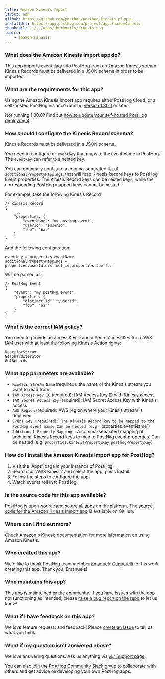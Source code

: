 ```yaml
---
title: Amazon Kinesis Import
layout: app
github: https://github.com/posthog/posthog-kinesis-plugin
installUrl: https://app.posthog.com/project/apps?name=Kinesis
thumbnail: ../../apps/thumbnails/kinesis.png
topics:
    - amazon-kinesis
---
```


### What does the Amazon Kinesis Import app do?

This app imports event data into PostHog from an Amazon Kinesis stream. Kinesis Records must be delivered in a JSON schema in order to be imported.

### What are the requirements for this app?

Using the Amazon Kinesis Import app requires either PostHog Cloud, or a self-hosted PostHog instance running [version 1.30.0](https://posthog.com/blog/the-posthog-array-1-30-0) or later.

Not running 1.30.0? Find out [how to update your self-hosted PostHog deployment](https://posthog.com/docs/self-host/configure/upgrading-posthog)!

### How should I configure the Kinesis Record schema?

Kinesis Records must be delivered in a JSON schema.

You need to configure an `eventKey` that maps to the event name in PostHog. The `eventKey` can refer to a nested key.

You can optionally configure a comma-separated list of `additionalPropertyMappings`, that will map Kinesis Record keys to PostHog Event properties. The Kinesis Record keys can be nested keys, while the corresponding PostHog mapped keys cannot be nested.

For example, take the following Kinesis Record

```
// Kinesis Record
{
    ...
    "properties: {
        "eventName": "my posthog event",
        "userId": "$userId",
        "foo": "bar"
    }
}
```

And the following configuration:

```
eventKey = properties.eventName
additionalPropertyMappings = properties.userId:distinct_id,properties.foo:foo
```

Will be parsed as:

```
// PostHog Event
{
    "event": "my posthog event",
    "properties: {
        "distinct_id": "$userId",
        "foo": "bar"
    }
}
```

### What is the correct IAM policy?

You need to provide an AccessKeyID and a SecretAccessKey for a AWS IAM user with at least the following Kinesis Action rights:

```
DescribeStream
GetShardIterator
GetRecords
```

### What app parameters are available?

-   `Kinesis Stream Name` (required): the name of the Kinesis stream you want to read from
-   `IAM Access Key ID` (required): IAM Access Key ID with Kinesis access
-   `IAM Secret Access Key` (required): IAM Secret Access Key with Kinesis access
-   `AWS Region` (required): AWS region where your Kinesis stream is deployed
-   `Event Key (required): The Kinesis Record key to be mapped to the PostHog event name. Can be nested (e.g. `properties.eventName`)
-   `Additional Property Mappings`: A comma-separated mapping of additional Kinesis Record keys to map to PostHog event properties. Can be nested (e.g. `properties.kinesisPropertyKey:posthogPropertyKey`)

### How do I install the Amazon Kinesis Import app for PostHog?

1. Visit the 'Apps' page in your instance of PostHog.
2. Search for 'AWS Kinesis' and select the app, press Install.
3. Follow the steps to configure the app.
4. Watch events roll in to PostHog.

### Is the source code for this app available?

PostHog is open-source and so are all apps on the platform. The [source code for the Amazon Kinesis Import app](https://github.com/posthog/posthog-kinesis-plugin) is available on GitHub.

### Where can I find out more?

Check [Amazon's Kinesis documentation](https://docs.aws.amazon.com/kinesis/index.html) for more information on using Amazon Kinesis.

### Who created this app?

We'd like to thank PostHog team member [Emanuele Capparelli](https://github.com/kappa90) for his work creating this app. Thank you, Emanuele!

### Who maintains this app?

This app is maintained by the community. If you have issues with the app not functioning as intended, please [raise a bug report on the repo](https://github.com/posthog/posthog-kinesis-plugin) to let us know!

### What if I have feedback on this app?

We love feature requests and feedback! Please [create an issue](https://github.com/PostHog/posthog/issues/new?assignees=&labels=enhancement%2C+feature&template=feature_request.md) to tell us what you think.

### What if my question isn't answered above?

We love answering questions. Ask us anything via [our Support page](/questions).

You can also [join the PostHog Community Slack group](/slack) to collaborate with others and get advice on developing your own PostHog apps.

